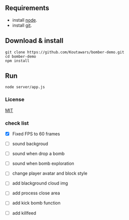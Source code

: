 ## Requirements
* install [node](https://nodejs.org/es/download/). </br>
* install [git](https://git-scm.com/downloads).
## Download & install
```console
git clone https://github.com/Koutawars/bomber-demo.git
cd bomber-demo
npm install
```
## Run
```console
node server/app.js
```
### License

[MIT](/LICENSE)

### check list
- [x] Fixed FPS to 60 frames
- [ ] sound backgroud
- [ ] sound when drop a bomb
- [ ] sound when bomb exploration
- [ ] change player avatar and block style
- [ ] add blackground cloud img
- [ ] add process close area
- [ ] add kick bomb function
- [ ] add killfeed

